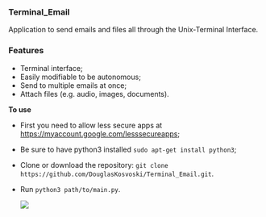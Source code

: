 ### Terminal_Email

Application to send emails and files all through the Unix-Terminal Interface.

### Features

- Terminal interface;
- Easily modifiable to be autonomous;
- Send to multiple emails at once;
- Attach files (e.g. audio, images, documents).


**To use**

- First you need to allow less secure apps at https://myaccount.google.com/lesssecureapps;
- Be sure to have python3 installed `sudo apt-get install python3`;
- Clone or download the repository: `git clone https://github.com/DouglasKosvoski/Terminal_Email.git`.
- Run `python3 path/to/main.py`.

   ![](https://github.com/DouglasKosvoski/Terminal_Email/blob/master/app_image.png)
